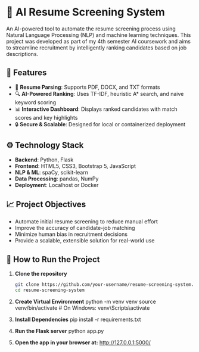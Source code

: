 # 🧠 AI Resume Screening System

An AI-powered tool to automate the resume screening process using Natural Language Processing (NLP) and machine learning techniques. This project was developed as part of my 4th semester AI coursework and aims to streamline recruitment by intelligently ranking candidates based on job descriptions.

## 🚀 Features

- 📄 **Resume Parsing**: Supports PDF, DOCX, and TXT formats
- 🔍 **AI-Powered Ranking**: Uses TF-IDF, heuristic A* search, and naive keyword scoring
- 📊 **Interactive Dashboard**: Displays ranked candidates with match scores and key highlights
- 🔒 **Secure & Scalable**: Designed for local or containerized deployment

## ⚙️ Technology Stack

- **Backend**: Python, Flask  
- **Frontend**: HTML5, CSS3, Bootstrap 5, JavaScript  
- **NLP & ML**: spaCy, scikit-learn  
- **Data Processing**: pandas, NumPy  
- **Deployment**: Localhost or Docker

## 📈 Project Objectives

- Automate initial resume screening to reduce manual effort
- Improve the accuracy of candidate-job matching
- Minimize human bias in recruitment decisions
- Provide a scalable, extensible solution for real-world use

## 📂 How to Run the Project

1. **Clone the repository**
   ```bash
   git clone https://github.com/your-username/resume-screening-system.git
   cd resume-screening-system

2. **Create Virtual Environment**
python -m venv venv
source venv/bin/activate  # On Windows: venv\Scripts\activate

3. **Install Dependencies**
pip install -r requirements.txt

4. **Run the Flask server**
python app.py

5. **Open the app in your browser at:**
http://127.0.0.1:5000/

